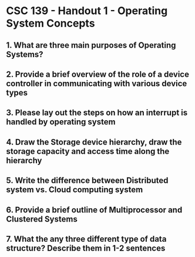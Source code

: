 # CSC 139 - Handout 1 - Operating System Concepts

## 1. What are three main purposes of Operating Systems?

## 2. Provide a brief overview of the role of a device controller in communicating with various device types

## 3. Please lay out the steps on how an interrupt is handled by operating system

## 4. Draw the Storage device hierarchy, draw the storage capacity and access time along the hierarchy

## 5. Write the difference between Distributed system vs. Cloud computing system

## 6. Provide a brief outline of Multiprocessor and Clustered Systems

## 7. What the any three different type of data structure? Describe them in 1-2 sentences
